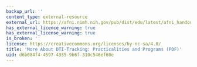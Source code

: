 ```yaml
---
backup_url: ''
content_type: external-resource
external_url: https://afni.nimh.nih.gov/pub/dist/edu/latest/afni_handouts/FATCAT_03_dti_tracking_funcs.pdf
has_external_licence_warning: true
has_external_license_warning: true
is_broken: ''
license: https://creativecommons.org/licenses/by-nc-sa/4.0/
title: 'More About DTI-Tracking: Practicalities and Programs (PDF)'
uid: d6b084f4-4597-4335-9b6f-310c546ef60e
---
```

